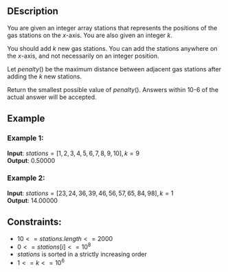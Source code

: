 ## DEscription
You are given an integer array stations that represents the positions of the gas stations on the $x$-axis. You are also given an integer $k$.

You should add $k$ new gas stations. You can add the stations anywhere on the $x$-axis, and not necessarily on an integer position.

Let $penalty()$ be the maximum distance between adjacent gas stations after adding the $k$ new stations.

Return the smallest possible value of $penalty()$. Answers within 10-6 of the actual answer will be accepted.

## Example
### Example 1:
**Input**: $stations = [1,2,3,4,5,6,7,8,9,10], k = 9$  
**Output**: $0.50000$

### Example 2:
**Input**: $stations = [23,24,36,39,46,56,57,65,84,98], k = 1$  
**Output**: $14.00000$
 
## Constraints:
- $10 <= stations.length <= 2000$
- $0 <= stations[i] <= 10^8$
- $stations$ is sorted in a strictly increasing order
- $1 <= k <= 10^6$